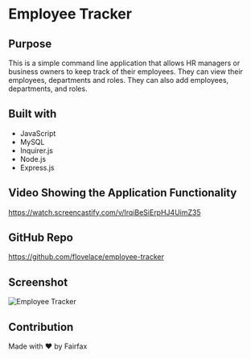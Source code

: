 # Employee Tracker
## Purpose
This is a simple command line application that allows HR managers or business owners to keep track of their employees. They can view their employees, departments and roles. They can also add employees, departments, and roles.
## Built with
* JavaScript
* MySQL
* Inquirer.js
* Node.js
* Express.js

## Video Showing the Application Functionality
https://watch.screencastify.com/v/IrqiBeSiErpHJ4UimZ35

## GitHub Repo
https://github.com/flovelace/employee-tracker

## Screenshot
![Employee Tracker](https://user-images.githubusercontent.com/86391225/142715027-5e0146f7-7698-42c5-aaba-cafb0ab9ba54.png)

## Contribution
Made with ❤️ by Fairfax